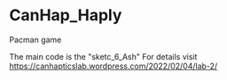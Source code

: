 # CanHap_Haply
Pacman game

The main code is the "sketc_6_Ash"
For details visit https://canhapticslab.wordpress.com/2022/02/04/lab-2/

